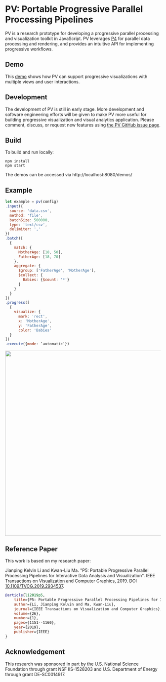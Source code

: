 # PV: Portable Progressive Parallel Processing Pipelines

PV is a research prototype for developing a progressive parallel processing and visualization toolkit in JavaScript. PV leverages [P4](https://github.com/jpkli/p4) for parallel data processing and rendering, and provides an intuitive API for implementing progressive workflows. 

## Demo
This [demo](https://jpkli.github.io/pv/demos) shows how PV can support progressive visualizations with multiple views and user interactions. 


## Development

The development of PV is still in early stage. More development and software engineering efforts will be given to make PV more useful for building progressive visualization and visual analytics application. Please comment, discuss, or request new features using [the PV GitHub issue page](https://github.com/jpkli/pv/issues). 


## Build

To build and run locally:

```
npm install
npm start
```

The demos can be accessed via http://localhost:8080/demos/

## Example 
```javascript
let example = pv(config)
.input({
  source: 'data.csv',
  method: 'file',
  batchSize: 500000,
  type: 'text/csv',
  delimiter: ','
})
.batch([
  {
    match: {
      MotherAge: [18, 50],
      FatherAge: [18, 70]
    },
    aggregate: {
      $group: ['FatherAge', 'MotherAge'],
      $collect: {
        Babies: {$count: '*'}
      }
    }
  }
])
.progress([
  {
    visualize: {
      mark: 'rect',
      x: 'MotherAge',
      y: 'FatherAge',
      color: 'Babies'
  }
])
.execute({mode: ‘automatic’})
```

<img width=600 src="https://jpkli.github.io/demos/images/p5/example.png">


## Reference Paper

This work is based on my research paper:

Jianping Kelvin Li and Kwan-Liu Ma. "P5: Portable Progressive Parallel Processing Pipelines for Interactive Data Analysis and Visualization". IEEE Transactions on Visualization and Computer Graphics, 2019. DOI [10.1109/TVCG.2019.2934537](https://doi.org/10.1109/TVCG.2019.2934537).

```bibtex
@article{li2019p5,
    title={P5: Portable Progressive Parallel Processing Pipelines for Interactive Data Analysis and Visualization},
    author={Li, Jianping Kelvin and Ma, Kwan-Liu},
    journal={IEEE Transactions on Visualization and Computer Graphics},
    volume={26},
    number={1},
    pages={1151--1160},
    year={2019},
    publisher={IEEE}
}
```

## Acknowledgement

This research was sponsored in part by the U.S. National Science Foundation through grant NSF  IIS-1528203 and U.S. Department of Energy through grant DE-SC0014917.
